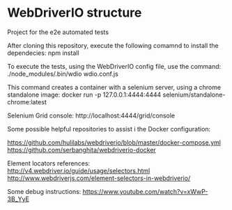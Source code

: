 # WebDriverIO structure
Project for the e2e automated tests

After cloning this repository, execute the following comamnd to install the dependecies: npm install

To execute the tests, using the WebDriverIO config file, use the command: ./node_modules/.bin/wdio wdio.conf.js

This command creates a container with a selenium server, using a chrome standalone image: docker run -p 127.0.0.1:4444:4444 selenium/standalone-chrome:latest

Selenium Grid console: http://localhost:4444/grid/console



Some possible helpful repositories to assist i the Docker configuration:

https://github.com/hulilabs/webdriverio/blob/master/docker-compose.yml
https://github.com/serbanghita/webdriverio-docker

Element locators references:
http://v4.webdriver.io/guide/usage/selectors.html
http://www.webdriverjs.com/element-selectors-in-webdriverio/

Some debug instructions:
https://www.youtube.com/watch?v=xWwP-3B_YyE

